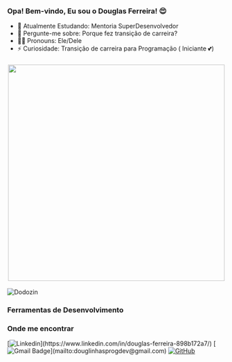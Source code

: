 ### Opa! Bem-vindo, Eu sou o Douglas Ferreira! 😍

- 🌱 Atualmente Estudando: Mentoria SuperDesenvolvedor
- 💬 Pergunte-me sobre: Porque fez transição de carreira?
- 🎃🦁 Pronouns: Ele/Dele
- ⚡ Curiosidade: Transição de carreira para Programação ( Iniciante 💕) 
  
  
###

<div align="center">
  <a href="https://github.com/DouglinhasFerreira">
    <img align="center" src="Welcome.gif" width="500">
  </a>
</div>

<div style="display: inline_block"><br>
  <img allgn="right" alt="Dodozin" src="https://cdn.discordapp.com/attachments/1229078372882055262/1229082916819042436/Untitled_Made_with_FlexClip.gif?ex=662e63aa&is=661beeaa&hm=b00ac04b9b4483c6e5642bb15b9b40e4e91ef4e705684ef8e09621f026e3a216&">
</div>

### Ferramentas de Desenvolvimento

### Onde me encontrar

[![Linkedin](https://img.shields.io/badge/-DouglasFerreira-blue?style=flat-square&logo=Linkedin&logoColor=white&link=(https://www.linkedin.com/in/douglas-ferreira-898b172a7/))](https://www.linkedin.com/in/douglas-ferreira-898b172a7/)
[![Gmail Badge](https://img.shields.io/badge/-douglinhasprogdev@gmail.com-006bed?style=flat-square&logo=Gmail&logoColor=red&link=mailto:[douglinhasprogdev@gmail.com](https://mail.google.com/mail/u/1/#inbox))](mailto:douglinhasprogdev@gmail.com)
[![GitHub](https://img.shields.io/github/followers/DouglinhasFerreira?label=follow&style=social)](https://github.com/DouglinhasFerreira)


